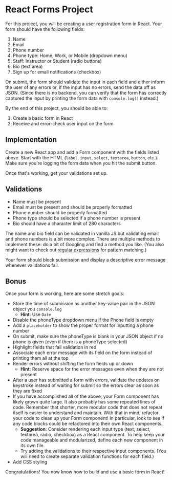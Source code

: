 # React Forms Project

For this project, you will be creating a user registration form in React. Your
form should have the following fields:

1. Name
2. Email
3. Phone number
4. Phone type: Home, Work, or Mobile (dropdown menu)
5. Staff: Instructor or Student (radio buttons)
6. Bio (text area)
7. Sign up for email notifications (checkbox)

On submit, the form should validate the input in each field and either inform
the user of any errors or, if the input has no errors, send the data off as
JSON. (Since there is no backend, you can verify that the form has correctly
captured the input by printing the form data with `console.log()` instead.)

By the end of this project, you should be able to:

1. Create a basic form in React
2. Receive and error-check user input on the form

## Implementation

Create a new React app and add a Form component with the fields listed above.
Start with the HTML (`label`, `input`, `select`, `textarea`, `button`, etc.).
Make sure you're logging the form data when you hit the submit button.

Once that's working, get your validations set up.

## Validations

* Name must be present
* Email must be present and should be properly formatted
* Phone number should be properly formatted
* Phone type should be selected if a phone number is present
* Bio should have a character limit of 280 characters

The name and bio field can be validated in vanilla JS but validating email and
phone numbers is a bit more complex. There are multiple methods to implement
these: do a bit of Googling and find a method you like. (You also might want to
check out [regular expressions][regex] for pattern matching.)

Your form should block submission and display a descriptive error message
whenever validations fail.

## Bonus

Once your form is working, here are some stretch goals:

* Store the time of submission as another key-value pair in the JSON object you
  `console.log`
  * **Hint**: Use `Date`
* Disable the phoneType dropdown menu if the Phone field is empty
* Add a `placeholder` to show the proper format for inputting a phone number
* On submit, make sure the phoneType is blank in your JSON object if no phone is
  given (even if there is a phoneType selected)
* Highlight fields that fail validation in red
* Associate each error message with its field on the form instead of printing
  them all at the top
* Render errors without shifting the form fields up or down 
  * **Hint**: Reserve space for the error messages even when they are not
    present
* After a user has submitted a form with errors, validate the updates on
  keystroke instead of waiting for submit so the errors clear as soon as they
  are fixed
* If you have accomplished all of the above, your Form component has likely
  grown quite large. It also probably has some repeated lines of code. Remember
  that shorter, more modular code that does not repeat itself is easier to
  understand and maintain. With that in mind, refactor your code to clean up
  your Form component! In particular, look to see if any code blocks could be
  refactored into their own React components. 
  * **Suggestion**: Consider rendering each input type (text, select, textarea,
    radio, checkbox) as a React component. To help keep your code manageable and
    modularized, define each new component in its own file.
  * Try adding the validations to their respective input components. (You will
    need to create separate validation functions for each field.)
* Add CSS styling

Congratulations! You now know how to build and use a basic form in React!

[regex]: https://developer.mozilla.org/en-US/docs/Web/JavaScript/Guide/Regular_Expressions
